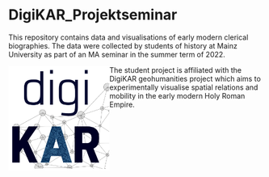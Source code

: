 # DigiKAR_Projektseminar

This repository contains data and visualisations of early modern clerical biographies. The data were collected by students of history at Mainz University as part of an MA seminar in the summer term of 2022.

<img src="https://github.com/ieg-dhr/DigiKAR_Projektseminar/blob/main/Logos_DigiKAR/DigiKAR_logo-small.png" width="200px" align="left"/> The student project is affiliated with the DigiKAR geohumanities project which aims to experimentally visualise spatial relations and mobility in the early modern Holy Roman Empire.


